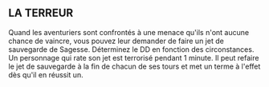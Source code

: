 ## LA TERREUR


Quand les aventuriers sont confrontés à une menace qu'ils
n'ont aucune chance de vaincre, vous pouvez leur demander
de faire un jet de sauvegarde de Sagesse. Déterminez le DD
en fonction des circonstances. Un personnage qui rate son
jet est terrorisé pendant 1 minute. Il peut refaire le jet de
sauvegarde à la fin de chacun de ses tours et met un terme à
l'effet dès qu'il en réussit un.
